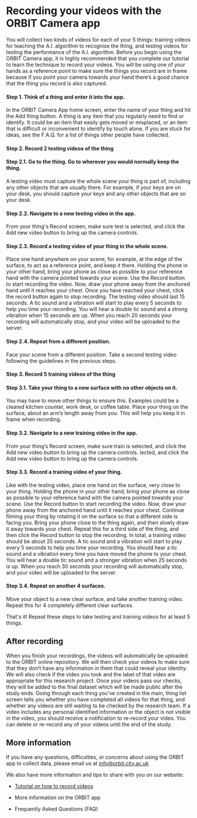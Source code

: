 # Recording your videos with the ORBIT Camera app  

You will collect two kinds of videos for each of your 5 things: training videos for teaching the A.I. algorithm to recognise the thing, and testing videos for testing the performance of the A.I. algorithm. Before you begin using the ORBIT Camera app, it is highly recommended that you complete our tutorial to learn the technique to record your videos. You will be using one of your hands as a reference point to make sure the things you record are in frame because if you point your camera towards your hand there’s a good chance that the thing you record is also captured.

#### Step 1. Think of a thing and enter it into the app.
In the ORBIT Camera App home screen, enter the name of your thing and hit the Add thing button. A thing is any item that you regularly need to find or identify. It could be an item that easily gets moved or misplaced, or an item that is difficult or inconvenient to identify by touch alone. If you are stuck for ideas, see the F.A.Q. for a list of things other people have collected. 

#### Step 2. Record 2 testing videos of the thing

#### Step 2.1. Go to the thing. Go to wherever you would normally keep the thing. 
A testing video must capture the whole scene your thing is part of, including any other objects that are usually there. For example, if your keys are on your desk, you should capture your keys and any other objects that are on your desk.  

#### Step 2.2. Navigate to a new testing video in the app.
From your thing's Record screen, make sure test is selected, and click the Add new video button to bring up the camera controls. 
 
#### Step 2.3. Record a testing video of your thing in the whole scene. 
Place one hand anywhere on your scene, for example, at the edge of the surface, to act as a reference point, and keep it there. Holding the phone in your other hand, bring your phone as close as possible to your reference hand with the camera pointed towards your scene. Use the Record button to start recording the video. Now, draw your phone away from the anchored hand until it reaches your chest. Once you have reached your chest, click the record button again to stop recording. The testing video should last 15 seconds. A tic sound and a vibration will start to play every 5 seconds to help you time your recording. You will hear a double tic sound and a strong vibration when 15 seconds are up. When you reach 20 seconds your recording will automatically stop, and your video will be uploaded to the server.  

#### Step 2.4. Repeat from a different position. 
Face your scene from a different position. Take a second testing video following the guidelines in the previous steps.

#### Step 3. Record 5 training videos of the thing 

#### Step 3.1. Take your thing to a new surface with no other objects on it. 
You may have to move other things to ensure this. Examples could be a cleared kitchen counter, work desk, or coffee table. Place your thing on the surface, about an arm’s length away from you. This will help you keep it in frame when recording.

#### Step 3.2. Navigate to a new training video in the app. 
From your thing’s Record screen, make sure train is selected, and click the Add new video button to bring up the camera controls. lected, and click the Add new video button to bring up the camera controls. 

#### Step 3.3. Record a training video of your thing. 
Like with the testing video, place one hand on the surface, very close to your thing. Holding the phone in your other hand, bring your phone as close as possible to your reference hand with the camera pointed towards your scene. Use the Record button to start recording the video. Now, draw your phone away from the anchored hand until it reaches your chest. Continue filming your thing by rotating it on the surface so that a different side is facing you. Bring your phone close to the thing again, and then slowly draw it away towards your chest. Repeat this for a third side of the thing, and then click the Record button to stop the recording. In total, a training video should be about 25 seconds. A tic sound and a vibration will start to play every 5 seconds to help you time your recording. You should hear a tic sound and a vibration every time you have moved the phone to your chest. You will hear a double tic sound and a stronger vibration when 25 seconds is up. When you reach 30 seconds your recording will automatically stop, and your video will be uploaded to the server.

#### Step 3.4. Repeat on another 4 surfaces. 
Move your object to a new clear surface, and take another training video. Repeat this for 4 completely different clear surfaces.

That's it! Repeat these steps to take testing and training videos for at least 5 things. 

## After recording  

When you finish your recordings, the videos will automatically be uploaded to the ORBIT online repository. We will then check your videos to make sure that they don’t have any information in them that could reveal your identity. We will also check if the video you took and the label of that video are appropriate for this research project. Once your videos pass our checks, they will be added to the final dataset which will be made public after the study ends. Going through each thing you’ve created in the main, thing list screen tells you whether you have completed all videos for that thing, and whether any videos are still waiting to be checked by the research team. If a video includes any personal identified information or the object is not visible in the video, you should receive a notification to re-record your video. You can delete or re-record any of your videos until the end of the study.

## More information  

If you have any questions, difficulties, or concerns about using the ORBIT app to collect data, please email us at info@orbit.city.ac.uk  

We also have more information and tips to share with you on our website: 

- [Tutorial on how to record videos](https://orbit.city.ac.uk/help-us-build-better-ai-systems-test/#Tutorial)
 

- More information on the ORBIT app 

- Frequently Asked Questions (FAQ) 
